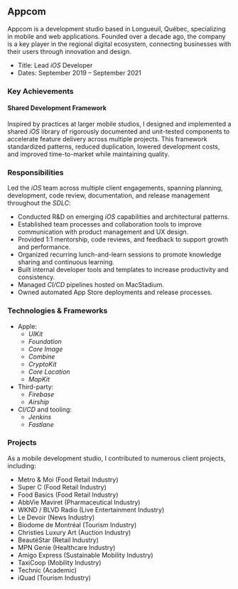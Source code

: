 ## Appcom

Appcom is a development studio based in Longueuil, Québec, specializing in mobile and web applications. Founded over a decade ago, the company is a key player in the regional digital ecosystem, connecting businesses with their users through innovation and design.

- Title: Lead *iOS* Developer
- Dates: September 2019 – September 2021

### Key Achievements

#### Shared Development Framework
Inspired by practices at larger mobile studios, I designed and implemented a shared *iOS* library of rigorously documented and unit-tested components to accelerate feature delivery across multiple projects. This framework standardized patterns, reduced duplication, lowered development costs, and improved time-to-market while maintaining quality.

### Responsibilities

Led the *iOS* team across multiple client engagements, spanning planning, development, code review, documentation, and release management throughout the *SDLC*:

- Conducted R&D on emerging *iOS* capabilities and architectural patterns.
- Established team processes and collaboration tools to improve communication with product management and UX design.
- Provided 1:1 mentorship, code reviews, and feedback to support growth and performance.
- Organized recurring lunch-and-learn sessions to promote knowledge sharing and continuous learning.
- Built internal developer tools and templates to increase productivity and consistency.
- Managed *CI/CD* pipelines hosted on MacStadium.
- Owned automated App Store deployments and release processes.

### Technologies & Frameworks

- Apple:
  - *UIKit*
  - *Foundation*
  - *Core Image*
  - *Combine*
  - *CryptoKit*
  - *Core Location*
  - *MapKit*
- Third-party:
  - *Firebase*
  - *Airship*
- *CI/CD* and tooling:
  - *Jenkins*
  - *Fastlane*

### Projects

As a mobile development studio, I contributed to numerous client projects, including:

- Metro & Moi (Food Retail Industry)
- Super C (Food Retail Industry)
- Food Basics (Food Retail Industry)
- AbbVie Maviret (Pharmaceutical Industry)
- WKND / BLVD Radio (Live Entertainment Industry)
- Le Devoir (News Industry)
- Biodome de Montréal (Tourism Industry)
- Christies Luxury Art (Auction Industry)
- BeautéStar (Retail Industry)
- MPN Genie (Healthcare Industry)
- Amigo Express (Sustainable Mobility Industry)
- TaxiCoop (Mobility Industry)
- Technic (Academic)
- iQuad (Tourism Industry)
